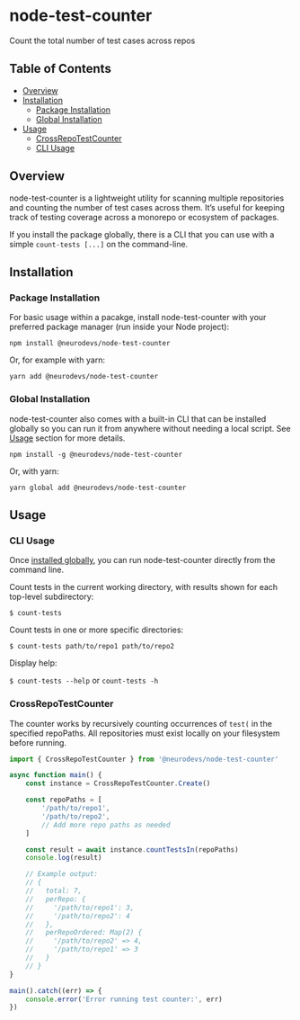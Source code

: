 # node-test-counter
Count the total number of test cases across repos

## Table of Contents
- [Overview](#overview)
- [Installation](#installation)
  - [Package Installation](#package-installation)
  - [Global Installation](#global-installation)
- [Usage](#usage)
  - [CrossRepoTestCounter](#crossrepotestcounter)
  - [CLI Usage](#cli-usage)

## Overview

node-test-counter is a lightweight utility for scanning multiple repositories and counting the number of test cases across them. It’s useful for keeping track of testing coverage across a monorepo or ecosystem of packages.

If you install the package globally, there is a CLI that you can use with a simple `count-tests [...]` on the command-line.

## Installation

### Package Installation

For basic usage within a pacakge, install node-test-counter with your preferred package manager (run inside your Node project):

`npm install @neurodevs/node-test-counter` 

Or, for example with yarn:

`yarn add @neurodevs/node-test-counter`

### Global Installation


node-test-counter also comes with a built-in CLI that can be installed globally so you can run it from anywhere without needing a local script. See [Usage](#usage) section for more details.

`npm install -g @neurodevs/node-test-counter`

Or, with yarn:

`yarn global add @neurodevs/node-test-counter`

## Usage

### CLI Usage

Once [installed globally](#global-installation), you can run node-test-counter directly from the command line.

Count tests in the current working directory, with results shown for each top-level subdirectory:

`$ count-tests`

Count tests in one or more specific directories:

`$ count-tests path/to/repo1 path/to/repo2`

Display help:

`$ count-tests --help` or `count-tests -h`

### CrossRepoTestCounter

The counter works by recursively counting occurrences of `test(` in the specified repoPaths. All repositories must exist locally on your filesystem before running.

```typescript
import { CrossRepoTestCounter } from '@neurodevs/node-test-counter'

async function main() {
    const instance = CrossRepoTestCounter.Create()

    const repoPaths = [
        '/path/to/repo1',
        '/path/to/repo2',
        // Add more repo paths as needed
    ]

    const result = await instance.countTestsIn(repoPaths)
    console.log(result)

    // Example output:
    // {
    //   total: 7,
    //   perRepo: {
    //     '/path/to/repo1': 3,
    //     '/path/to/repo2': 4
    //   },
    //   perRepoOrdered: Map(2) {
    //     '/path/to/repo2' => 4,
    //     '/path/to/repo1' => 3
    //   }
    // }
}

main().catch((err) => {
    console.error('Error running test counter:', err)
})
```

